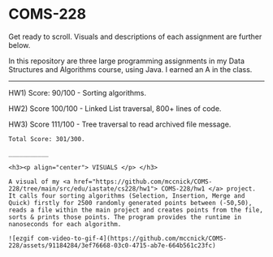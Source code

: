 # COMS-228

Get ready to scroll. Visuals and descriptions of each assignment are further below.

In this repository are three large programming assignments in my Data Structures and Algorithms course, using Java. I earned an A in the class.

___________

HW1) Score: 90/100 - Sorting algorithms.

HW2) Score 100/100 - Linked List traversal, 800+ lines of code. 

HW3) Score 111/100 - Tree traversal to read archived file message.
~~~~~~~~~~~~~~~~~~~~
Total Score: 301/300.

___________

<h3><p align="center"> VISUALS </p> </h3>

A visual of my <a href="https://github.com/mccnick/COMS-228/tree/main/src/edu/iastate/cs228/hw1"> COMS-228/hw1 </a> project. It calls four sorting algorithms (Selection, Insertion, Merge and Quick) firstly for 2500 randomly generated points between (-50,50), reads a file within the main project and creates points from the file, sorts & prints those points. The program provides the runtime in nanoseconds for each algorithm.

![ezgif com-video-to-gif-4](https://github.com/mccnick/COMS-228/assets/91184284/3ef76668-03c0-4715-ab7e-664b561c23fc)
